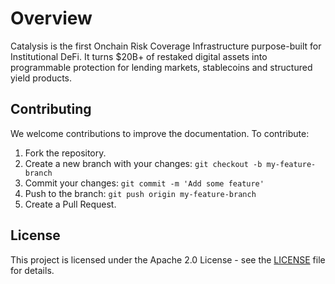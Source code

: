 # Overview

Catalysis is the first Onchain Risk Coverage Infrastructure purpose-built for Institutional DeFi. It turns $20B+ of restaked digital assets into programmable protection for lending markets, stablecoins and structured yield products.

## Contributing

We welcome contributions to improve the documentation. To contribute:

1. Fork the repository.
2. Create a new branch with your changes: `git checkout -b my-feature-branch`
3. Commit your changes: `git commit -m 'Add some feature'`
4. Push to the branch: `git push origin my-feature-branch`
5. Create a Pull Request.

## License

This project is licensed under the Apache 2.0 License - see the [LICENSE](LICENSE) file for details.
